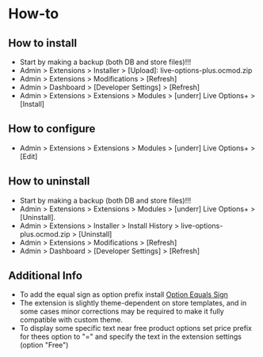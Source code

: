 # How-to

## How to install
* Start by making a backup (both DB and store files)!!!
* Admin > Extensions > Installer > [Upload]: live-options-plus.ocmod.zip
* Admin > Extensions > Modifications > [Refresh]
* Admin > Dashboard > [Developer Settings] > [Refresh]
* Admin > Extensions > Extensions > Modules > [underr] Live Options+ > [Install]

## How to configure
* Admin > Extensions > Extensions > Modules > [underr] Live Options+ > [Edit]

## How to uninstall
* Start by making a backup (both DB and store files)!!!
* Admin > Extensions > Extensions > Modules > [underr] Live Options+ > [Uninstall].
* Admin > Extensions > Installer > Install History > live-options-plus.ocmod.zip > [Uninstall]
* Admin > Extensions > Modifications > [Refresh]
* Admin > Dashboard > [Developer Settings] > [Refresh]

## Additional Info
* To add the equal sign as option prefix install [Option Equals Sign](https://www.opencart.com/index.php?route=marketplace/extension/info&extension_id=34383)
* The extension is slightly theme-dependent on store templates, and in some cases minor corrections may be required to make it fully compatible with custom theme.
* To display some specific text near free product options set price prefix for thees option to "=" and specify the text in the extension settings (option "Free")

